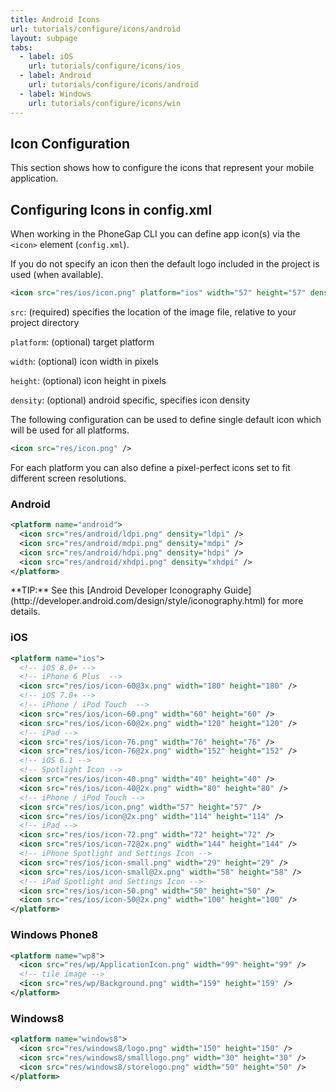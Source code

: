 ```yaml
---
title: Android Icons
url: tutorials/configure/icons/android
layout: subpage
tabs:
  - label: iOS
    url: tutorials/configure/icons/ios
  - label: Android
    url: tutorials/configure/icons/android
  - label: Windows
    url: tutorials/configure/icons/win    
---
```


## Icon Configuration

This section shows how to configure the icons that represent your mobile application.

## Configuring Icons in config.xml

When working in the PhoneGap CLI you can define app icon(s) via the `<icon>` element (`config.xml`).

If you do not specify an icon then the default logo included in the project is used (when available).

```xml
<icon src="res/ios/icon.png" platform="ios" width="57" height="57" density="mdpi" />
```

`src`: (required) specifies the location of the image file, relative to your project directory

`platform`: (optional) target platform

`width`: (optional) icon width in pixels

`height`: (optional) icon height in pixels

`density`: (optional) android specific, specifies icon density

The following configuration can be used to define single default icon
which will be used for all platforms.

```xml
<icon src="res/icon.png" />
```

For each platform you can also define a pixel-perfect icons set to fit
different screen resolutions.

### Android

```xml
<platform name="android">
  <icon src="res/android/ldpi.png" density="ldpi" />
  <icon src="res/android/mdpi.png" density="mdpi" />
  <icon src="res/android/hdpi.png" density="hdpi" />
  <icon src="res/android/xhdpi.png" density="xhdpi" />
</platform>
```

<div class="alert-info">**TIP:** See this [Android Developer Iconography Guide](http://developer.android.com/design/style/iconography.html) for more details.</div>

### iOS

```xml
<platform name="ios">
  <!-- iOS 8.0+ -->
  <!-- iPhone 6 Plus  -->
  <icon src="res/ios/icon-60@3x.png" width="180" height="180" />
  <!-- iOS 7.0+ -->
  <!-- iPhone / iPod Touch  -->
  <icon src="res/ios/icon-60.png" width="60" height="60" />
  <icon src="res/ios/icon-60@2x.png" width="120" height="120" />
  <!-- iPad -->
  <icon src="res/ios/icon-76.png" width="76" height="76" />
  <icon src="res/ios/icon-76@2x.png" width="152" height="152" />
  <!-- iOS 6.1 -->
  <!-- Spotlight Icon -->
  <icon src="res/ios/icon-40.png" width="40" height="40" />
  <icon src="res/ios/icon-40@2x.png" width="80" height="80" />
  <!-- iPhone / iPod Touch -->
  <icon src="res/ios/icon.png" width="57" height="57" />
  <icon src="res/ios/icon@2x.png" width="114" height="114" />
  <!-- iPad -->
  <icon src="res/ios/icon-72.png" width="72" height="72" />
  <icon src="res/ios/icon-72@2x.png" width="144" height="144" />
  <!-- iPhone Spotlight and Settings Icon -->
  <icon src="res/ios/icon-small.png" width="29" height="29" />
  <icon src="res/ios/icon-small@2x.png" width="58" height="58" />
  <!-- iPad Spotlight and Settings Icon -->
  <icon src="res/ios/icon-50.png" width="50" height="50" />
  <icon src="res/ios/icon-50@2x.png" width="100" height="100" />
</platform>
```

### Windows Phone8

```xml
<platform name="wp8">
  <icon src="res/wp/ApplicationIcon.png" width="99" height="99" />
  <!-- tile image -->
  <icon src="res/wp/Background.png" width="159" height="159" />
</platform>
```

### Windows8

```xml
<platform name="windows8">
  <icon src="res/windows8/logo.png" width="150" height="150" />
  <icon src="res/windows8/smalllogo.png" width="30" height="30" />
  <icon src="res/windows8/storelogo.png" width="50" height="50" />
</platform>
```
